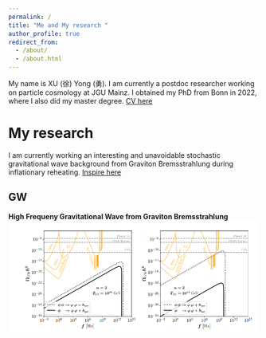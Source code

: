 ```yaml
---
permalink: /
title: "Me and My research "
author_profile: true
redirect_from: 
  - /about/
  - /about.html
---
```

My name is XU (徐) Yong (勇). I am currently a postdoc researcher working on particle cosmology at JGU Mainz. I obtained my PhD from Bonn in 2022, where I also
did my master degree. [CV here](https://yongxudm.github.io/cv/)


My research
======
I am currently working an interesting and unavoidable stochastic gravitational wave background from Graviton Bremsstrahlung during inflationary reheating.
[Inspire here](https://inspirehep.net/authors/1737900?ui-citation-summary=true)

GW
-----

**High Frequeny Gravitational Wave from Graviton Bremsstrahlung**
![Editing a markdown file for a talk](/images/GW.png)

<!-- Black Hole Superradiance -->

<!-- Dark Matter -->

<!-- Baryogenesis-->

<!--Cosmic Inflation -->

<!--The Physics of Reheating-->




